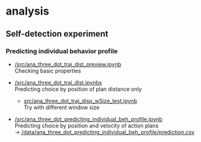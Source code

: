 # analysis

## Self-detection experiment

### Predicting individual behavior profile

- [/src/ana_three_dot_traj_dist_preview.ipynb](/src/ana_three_dot_traj_dist_preview.ipynb)\
  Checking basic properties

- [/src/ana_three_dot_traj_dist.ipynbs](/src/ana_three_dot_traj_dist.ipynb)\
  Predicting choice by position of plan distance only

  - [src/ana_three_dot_traj_disp_wSize_test.ipynb](/src/ana_three_dot_traj_disp_wSize_test.ipynb)\
    Try with different window size

- [/src/ana_three_dot_predicting_individual_beh_profile.ipynb](/src/ana_three_dot_predicting_individual_beh_profile.ipynb)\
  Predicting choice by position and velocity of action plans\
  → [/data/ana_three_dot_predicting_individual_beh_profile/prediction.csv](/data/ana_three_dot_predicting_individual_beh_profile/prediction.csv)
  